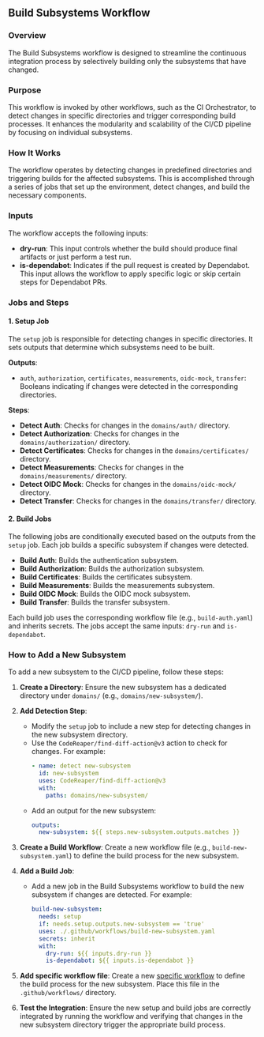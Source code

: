 ﻿## Build Subsystems Workflow

### Overview

The Build Subsystems workflow is designed to streamline the continuous integration process by selectively building only the subsystems that have changed.

### Purpose

This workflow is invoked by other workflows, such as the CI Orchestrator, to detect changes in specific directories and trigger corresponding build processes. It enhances the modularity and scalability of the CI/CD pipeline by focusing on individual subsystems.

### How It Works

The workflow operates by detecting changes in predefined directories and triggering builds for the affected subsystems. This is accomplished through a series of jobs that set up the environment, detect changes, and build the necessary components.

### Inputs

The workflow accepts the following inputs:

- **dry-run**: This input controls whether the build should produce final artifacts or just perform a test run.
- **is-dependabot**: Indicates if the pull request is created by Dependabot. This input allows the workflow to apply specific logic or skip certain steps for Dependabot PRs.

### Jobs and Steps

#### 1. Setup Job

The `setup` job is responsible for detecting changes in specific directories. It sets outputs that determine which subsystems need to be built.

**Outputs**:
- `auth`, `authorization`, `certificates`, `measurements`, `oidc-mock`, `transfer`: Booleans indicating if changes were detected in the corresponding directories.

**Steps**:
- **Detect Auth**: Checks for changes in the `domains/auth/` directory.
- **Detect Authorization**: Checks for changes in the `domains/authorization/` directory.
- **Detect Certificates**: Checks for changes in the `domains/certificates/` directory.
- **Detect Measurements**: Checks for changes in the `domains/measurements/` directory.
- **Detect OIDC Mock**: Checks for changes in the `domains/oidc-mock/` directory.
- **Detect Transfer**: Checks for changes in the `domains/transfer/` directory.

#### 2. Build Jobs

The following jobs are conditionally executed based on the outputs from the `setup` job. Each job builds a specific subsystem if changes were detected.

- **Build Auth**: Builds the authentication subsystem.
- **Build Authorization**: Builds the authorization subsystem.
- **Build Certificates**: Builds the certificates subsystem.
- **Build Measurements**: Builds the measurements subsystem.
- **Build OIDC Mock**: Builds the OIDC mock subsystem.
- **Build Transfer**: Builds the transfer subsystem.

Each build job uses the corresponding workflow file (e.g., `build-auth.yaml`) and inherits secrets. The jobs accept the same inputs: `dry-run` and `is-dependabot`.

### How to Add a New Subsystem

To add a new subsystem to the CI/CD pipeline, follow these steps:

1. **Create a Directory**: Ensure the new subsystem has a dedicated directory under `domains/` (e.g., `domains/new-subsystem/`).

2. **Add Detection Step**:
    - Modify the `setup` job to include a new step for detecting changes in the new subsystem directory.
    - Use the `CodeReaper/find-diff-action@v3` action to check for changes. For example:
      ```yaml
      - name: detect new-subsystem
        id: new-subsystem
        uses: CodeReaper/find-diff-action@v3
        with:
          paths: domains/new-subsystem/
      ```
    - Add an output for the new subsystem:
      ```yaml
      outputs:
        new-subsystem: ${{ steps.new-subsystem.outputs.matches }}
      ```

3. **Create a Build Workflow**: Create a new workflow file (e.g., `build-new-subsystem.yaml`) to define the build process for the new subsystem.

4. **Add a Build Job**:
    - Add a new job in the Build Subsystems workflow to build the new subsystem if changes are detected. For example:
      ```yaml
      build-new-subsystem:
        needs: setup
        if: needs.setup.outputs.new-subsystem == 'true'
        uses: ./.github/workflows/build-new-subsystem.yaml
        secrets: inherit
        with:
          dry-run: ${{ inputs.dry-run }}
          is-dependabot: ${{ inputs.is-dependabot }}
      ```
5. **Add specific workflow file**: Create a new [specific workflow](./specific-subsystem-workflows.md) to define the build process for the new subsystem. Place this file in the `.github/workflows/` directory.
5. **Test the Integration**: Ensure the new setup and build jobs are correctly integrated by running the workflow and verifying that changes in the new subsystem directory trigger the appropriate build process.
